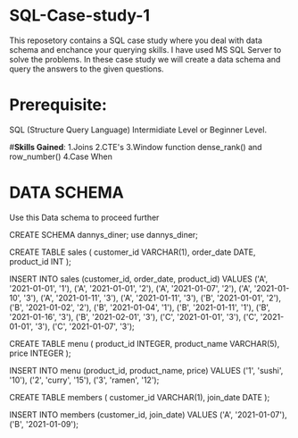 # SQL-Case-study-1
This reposetory contains a SQL case study where you deal with data schema and enchance your querying skills.
I have used MS SQL Server to solve the problems.
In these case study we will create a data schema and query the answers to the given questions.

# Prerequisite:
SQL (Structure Query Language) Intermidiate Level or Beginner Level.

#**Skills Gained**:
1.Joins
2.CTE's
3.Window function dense_rank() and row_number()
4.Case When

# DATA SCHEMA

Use this Data schema to proceed further


CREATE SCHEMA dannys_diner;
use dannys_diner;

CREATE TABLE sales (
  customer_id VARCHAR(1),
  order_date DATE,
  product_id INT
);


INSERT INTO sales (customer_id, order_date, product_id)
VALUES
  ('A', '2021-01-01', '1'),
  ('A', '2021-01-01', '2'),
  ('A', '2021-01-07', '2'),
  ('A', '2021-01-10', '3'),
  ('A', '2021-01-11', '3'),
  ('A', '2021-01-11', '3'),
  ('B', '2021-01-01', '2'),
  ('B', '2021-01-02', '2'),
  ('B', '2021-01-04', '1'),
  ('B', '2021-01-11', '1'),
  ('B', '2021-01-16', '3'),
  ('B', '2021-02-01', '3'),
  ('C', '2021-01-01', '3'),
  ('C', '2021-01-01', '3'),
  ('C', '2021-01-07', '3');

 

CREATE TABLE menu (
  product_id INTEGER,
  product_name VARCHAR(5),
  price INTEGER
);

INSERT INTO menu
  (product_id, product_name, price)
VALUES
  ('1', 'sushi', '10'),
  ('2', 'curry', '15'),
  ('3', 'ramen', '12');
  

CREATE TABLE members (
  customer_id VARCHAR(1),
  join_date DATE
);

INSERT INTO members
  (customer_id, join_date)
VALUES
  ('A', '2021-01-07'),
  ('B', '2021-01-09');

